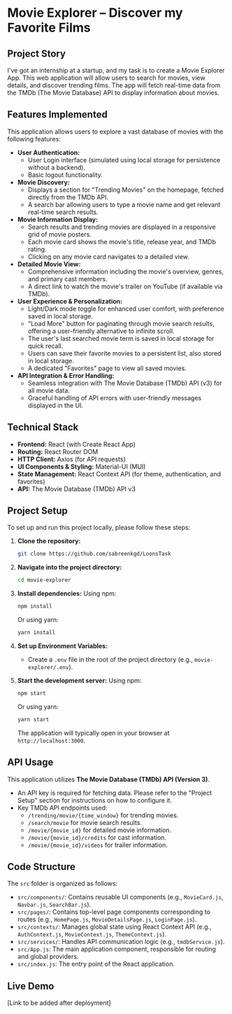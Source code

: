 # Movie Explorer – Discover my Favorite Films

## Project Story

I've got an internship at a startup, and my task is to create a Movie Explorer App. This web application will allow users to search for movies, view details, and discover trending films. The app will fetch real-time data from the TMDb (The Movie Database) API to display information about movies.

## Features Implemented

This application allows users to explore a vast database of movies with the following features:

*   **User Authentication:**
    *   User Login interface (simulated using local storage for persistence without a backend).
    *   Basic logout functionality.
*   **Movie Discovery:**
    *   Displays a section for "Trending Movies" on the homepage, fetched directly from the TMDb API.
    *   A search bar allowing users to type a movie name and get relevant real-time search results.
*   **Movie Information Display:**
    *   Search results and trending movies are displayed in a responsive grid of movie posters.
    *   Each movie card shows the movie's title, release year, and TMDb rating.
    *   Clicking on any movie card navigates to a detailed view.
*   **Detailed Movie View:**
    *   Comprehensive information including the movie's overview, genres, and primary cast members.
    *   A direct link to watch the movie's trailer on YouTube (if available via TMDb).
*   **User Experience & Personalization:**
    *   Light/Dark mode toggle for enhanced user comfort, with preference saved in local storage.
    *   "Load More" button for paginating through movie search results, offering a user-friendly alternative to infinite scroll.
    *   The user's last searched movie term is saved in local storage for quick recall.
    *   Users can save their favorite movies to a persistent list, also stored in local storage.
    *   A dedicated "Favorites" page to view all saved movies.
*   **API Integration & Error Handling:**
    *   Seamless integration with The Movie Database (TMDb) API (v3) for all movie data.
    *   Graceful handling of API errors with user-friendly messages displayed in the UI.

## Technical Stack

*   **Frontend:** React (with Create React App)
*   **Routing:** React Router DOM
*   **HTTP Client:** Axios (for API requests)
*   **UI Components & Styling:** Material-UI (MUI)
*   **State Management:** React Context API (for theme, authentication, and favorites)
*   **API:** The Movie Database (TMDb) API v3

## Project Setup

To set up and run this project locally, please follow these steps:

1.  **Clone the repository:**
    ```bash
    git clone https://github.com/sabreenkgd/LoonsTask
    ```
2.  **Navigate into the project directory:**
    ```bash
    cd movie-explorer
    ```
3.  **Install dependencies:**
    Using npm:
    ```bash
    npm install
    ```
    Or using yarn:
    ```bash
    yarn install
    ```
4.  **Set up Environment Variables:**
    *   Create a `.env` file in the root of the project directory (e.g., `movie-explorer/.env`).


5.  **Start the development server:**
    Using npm:
    ```bash
    npm start
    ```
    Or using yarn:
    ```bash
    yarn start
    ```
    The application will typically open in your browser at `http://localhost:3000`.

## API Usage

This application utilizes **The Movie Database (TMDb) API (Version 3)**.
*   An API key is required for fetching data. Please refer to the "Project Setup" section for instructions on how to configure it.
*   Key TMDb API endpoints used:
    *   `/trending/movie/{time_window}` for trending movies.
    *   `/search/movie` for movie search results.
    *   `/movie/{movie_id}` for detailed movie information.
    *   `/movie/{movie_id}/credits` for cast information.
    *   `/movie/{movie_id}/videos` for trailer information.

## Code Structure

The `src` folder is organized as follows:

*   `src/components/`: Contains reusable UI components (e.g., `MovieCard.js`, `Navbar.js`, `SearchBar.js`).
*   `src/pages/`: Contains top-level page components corresponding to routes (e.g., `HomePage.js`, `MovieDetailsPage.js`, `LoginPage.js`).
*   `src/contexts/`: Manages global state using React Context API (e.g., `AuthContext.js`, `MovieContext.js`, `ThemeContext.js`).
*   `src/services/`: Handles API communication logic (e.g., `tmdbService.js`).
*   `src/App.js`: The main application component, responsible for routing and global providers.
*   `src/index.js`: The entry point of the React application.

## Live Demo

[Link to be added after deployment]
